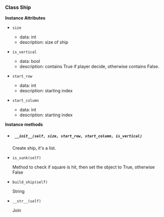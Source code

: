 ### Class Ship

__Instance Attributes__

* `size`
  - data: int
  - description: size of ship

* `is_vertical`
  - data: bool
  - description: contains True if player decide, otherwise contains False.

* `start_row`
  - data: int
  - description: starting index 

* `start_column`
  - data: int
  - description: starting index


__Instance methods__

* ##### ` __init__(self, size, start_row, start_column, is_vertical)`
  
  Create ship, it's a list. 

* `is_sunk(self)`
  
  Method to check if square is hit, then set the object to True, otherwise False

* `build_ship(self)`
  
  String

* `__str__(self)`

  Join
